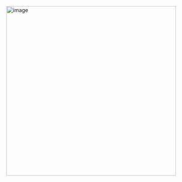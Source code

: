 <img width="453" alt="image" src="https://github.com/user-attachments/assets/f85b799b-7c12-4eb8-84d9-fb59744554b5">

